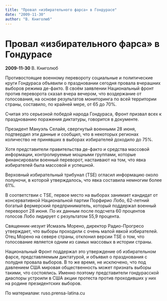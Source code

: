 ```yaml
---
title: "Провал «избирательного фарса» в Гондурасе"
date: "2009-11-30"
author: "В. Книголюб"
---
```


# Провал «избирательного фарса» в Гондурасе

**2009-11-30** В. Книголюб

Противостоящие военному перевороту социальные и политические круги Гондураса объявили о праздновании сегодня провала вчерашних выборов режима де-факто. В своём заявлении Национальный фронт против переворота сказал вчера вечером, что воздержание от голосования, на основе результатов мониторинга по всей территории страны, составило, по крайней мере, от 65 до 70%.

Считая это серьезной победой народа Гондураса, Фронт призвал всех к празднованию поражения диктатуры, говорится в документе.

Президент Мануэль Селайя, свергнутый военными 28 июня, подтвердил эти данные и сообщил, что в некоторых регионах количество не принявших в выборах избирателей доходило до 75%.

Хотя представители правительства де-факто и средства массовой информации, контролируемые мощными группами, которые финансировали военный переворот, настаивают на том, что явка избирателей была массовой и успешной.

Верховный избирательный трибунал (TSE) огласил информацию около полуночи, в которой утверждалось, что явка составила немногим более 61%.

В соответствии с TSE, первое место на выборах занимает кандидат от консервативной Национальной партии Порфирио Лобо, 62-летний богатый фермерский предприниматель, который поддержал военный переворот 28 июня. По их данным после подсчета 60 процентов голосов Лобо лидирует с результатом 55,9 процента.

Священник-иезуит Исмаэль Морено, директор Радио-Прогресо утверждает, что выборы проходили с очень малой явкой избирателей. Отец Морено на севере страны, отклонил версии TSE о том, что голосование является одним из самых массовых в истории страны.

Национальный Фронт поддержал это утверждение об избирательном фарсе, представляемым диктатурой, и объявил о празднования с полудня провала выборов. В то же время, не исключено, что под давлением США мировая общественность может признать выборы такими, что состоялись. Именно поэтому представители гондурасской диаспоры устроили в США акции протеста против проходивших у них на родине президентских выборов.

По материалам: ruso.prensa-latina.cu